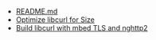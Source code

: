* [README.md](https://github.com/alexa/alexa-client-sdk)  
* [Optimize libcurl for Size](https://github.com/alexa/alexa-client-sdk/wiki/Optimize-libcurl)
* [Build libcurl with mbed TLS and nghttp2](https://github.com/alexa/alexa-client-sdk/wiki/Build-libcurl-with-mbed-TLS-and-nghttp2)